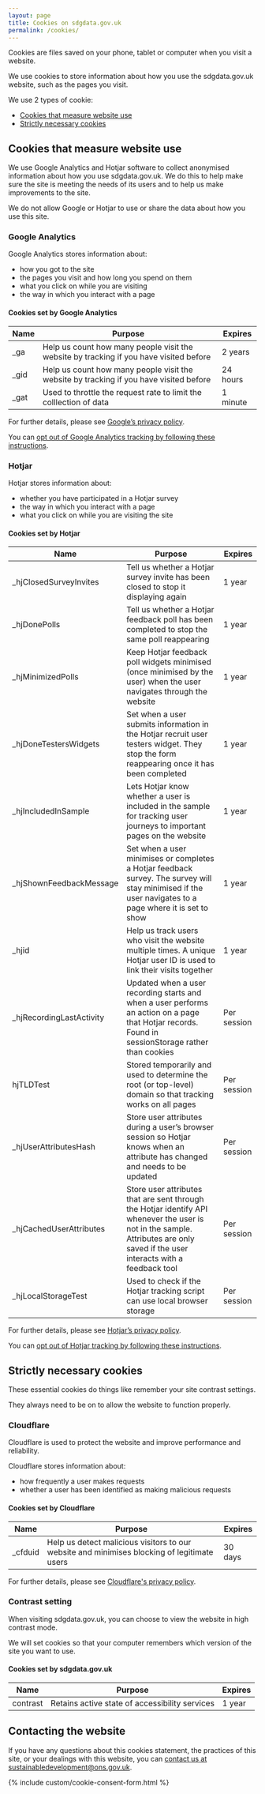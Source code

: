 ```yaml
---
layout: page
title: Cookies on sdgdata.gov.uk
permalink: /cookies/
---
```

Cookies are files saved on your phone, tablet or computer when you visit a website.

We use cookies to store information about how you use the sdgdata.gov.uk website, such as the pages you visit.

We use 2 types of cookie:
- [Cookies that measure website use](#cookies-that-measure-website-use)
- [Strictly necessary cookies](#strictly-necessary-cookies)

## Cookies that measure website use

We use Google Analytics and Hotjar software to collect anonymised information about how you use sdgdata.gov.uk. We do this to help make sure the site is meeting the needs of its users and to help us make improvements to the site.

We do not allow Google or Hotjar to use or share the data about how you use this site.

### Google Analytics

Google Analytics stores information about:

- how you got to the site
- the pages you visit and how long you spend on them
- what you click on while you are visiting
- the way in which you interact with a page

#### Cookies set by Google Analytics

<table class="table">
  <colgroup>
    <col class="twenty" />
    <col class="fourtyfive" />
    <col class="ten" />
  </colgroup>
  <thead>
    <tr>
      <th>Name</th>
      <th>Purpose</th>
      <th>Expires</th>
    </tr>
  </thead>
  <tbody>
    <tr>
      <td>_ga</td>
      <td>Help us count how many people visit the website by tracking if you have visited before</td>
      <td>2 years</td>
    </tr>
    <tr>
      <td>_gid</td>
      <td>Help us count how many people visit the website by tracking if you have visited before</td>
      <td>24 hours</td>
    </tr>
    <tr>
      <td>_gat</td>
      <td>Used to throttle the request rate to limit the colllection of data</td>
      <td>1 minute</td>
    </tr>
  </tbody>
</table>

For further details, please see [Google’s privacy policy](https://www.google.com/policies/privacy/).

You can [opt out of Google Analytics tracking by following these instructions](https://tools.google.com/dlpage/gaoptout).

### Hotjar

Hotjar stores information about:

- whether you have participated in a Hotjar survey
- the way in which you interact with a page
- what you click on while you are visiting the site

#### Cookies set by Hotjar

<table class="table">
  <colgroup>
    <col class="twenty" />
    <col class="fourtyfive" />
    <col class="ten" />
  </colgroup>
  <thead>
    <tr>
      <th>Name</th>
      <th>Purpose</th>
      <th>Expires</th>
    </tr>
  </thead>
  <tbody>
    <tr>
      <td>_hjClosedSurveyInvites</td>
      <td>Tell us whether a Hotjar survey invite has been closed to stop it displaying again</td>
      <td>1 year</td>
    </tr>
    <tr>
      <td>_hjDonePolls</td>
      <td>Tell us whether a Hotjar feedback poll has been completed to stop the same poll reappearing</td>
      <td>1 year</td>
    </tr>
    <tr>
      <td>_hjMinimizedPolls</td>
      <td>Keep Hotjar feedback poll widgets minimised (once minimised by the user) when the user navigates through the website</td>
      <td>1 year</td>
    </tr>
    <tr>
      <td>_hjDoneTestersWidgets</td>
      <td>Set when a user submits information in the Hotjar recruit user testers widget. They stop the form reappearing once it has been completed</td>
      <td>1 year</td>
    </tr>
    <tr>
      <td>_hjIncludedInSample</td>
      <td>Lets Hotjar know whether a user is included in the sample for tracking user journeys to important pages on the website</td>
      <td>1 year</td>
    </tr>
    <tr>
      <td>_hjShownFeedbackMessage</td>
      <td>Set when a user minimises or completes a Hotjar feedback survey. The survey will stay minimised if the user navigates to a page where it is set to show</td>
      <td>1 year</td>
    </tr>
    <tr>
      <td>_hjid</td>
      <td>Help us track users who visit the website multiple times. A unique Hotjar user ID is used to link their visits together</td>
      <td>1 year</td>
    </tr>
    <tr>
      <td>_hjRecordingLastActivity</td>
      <td>Updated when a user recording starts and when a user performs an action on a page that Hotjar records. Found in sessionStorage rather than cookies</td>
      <td>Per session</td>
    </tr>
    <tr>
      <td>hjTLDTest</td>
      <td>Stored temporarily and used to determine the root (or top-level) domain so that tracking works on all pages</td>
      <td>Per session</td>
    </tr>
    <tr>
      <td>_hjUserAttributesHash</td>
      <td>Store user attributes during a user’s browser session so Hotjar knows when an attribute has changed and needs to be updated</td>
      <td>Per session</td>
    </tr>
    <tr>
      <td>_hjCachedUserAttributes</td>
      <td>Store user attributes that are sent through the Hotjar identify API whenever the user is not in the sample. Attributes are only saved if the user interacts with a feedback tool</td>
      <td>Per session</td>
    </tr>
    <tr>
      <td>_hjLocalStorageTest</td>
      <td>Used to check if the Hotjar tracking script can use local browser storage</td>
      <td>Per session</td>
    </tr>
  </tbody>
</table>

For further details, please see [Hotjar’s privacy policy](https://www.hotjar.com/privacy).

You can [opt out of Hotjar tracking by following these instructions](https://www.hotjar.com/legal/policies/do-not-track/).

## Strictly necessary cookies

These essential cookies do things like remember your site contrast settings.

They always need to be on to allow the website to function properly.

### Cloudflare

Cloudflare is used to protect the website and improve performance and reliability.

Cloudflare stores information about:

- how frequently a user makes requests
- whether a user has been identified as making malicious requests

#### Cookies set by Cloudflare

<table class="table">
  <colgroup>
    <col class="twenty" />
    <col class="fourtyfive" />
    <col class="ten" />
  </colgroup>
  <thead>
    <tr>
      <th>Name</th>
      <th>Purpose</th>
      <th>Expires</th>
    </tr>
  </thead>
  <tbody>
    <tr>
      <td>_cfduid</td>
      <td>Help us detect malicious visitors to our website and minimises blocking of legitimate users</td>
      <td>30 days</td>
    </tr>
  </tbody>
</table>


For further details, please see [Cloudflare's privacy policy](https://www.cloudflare.com/en-gb/privacypolicy/).

### Contrast setting

When visiting sdgdata.gov.uk, you can choose to view the website in high contrast mode.

We will set cookies so that your computer remembers which version of the site you want to use.

#### Cookies set by sdgdata.gov.uk

<table class="table">
  <colgroup>
    <col class="twenty" />
    <col class="fourtyfive" />
    <col class="ten" />
  </colgroup>
  <thead>
    <tr>
      <th>Name</th>
      <th>Purpose</th>
      <th>Expires</th>
    </tr>
  </thead>
  <tbody>
    <tr>
      <td>contrast</td>
      <td>Retains active state of accessibility services</td>
      <td>1 year</td>
    </tr>
  </tbody>
</table>

## Contacting the website
If you have any questions about this cookies statement, the practices of this site, or your dealings with this website, you can [contact us at sustainabledevelopment@ons.gov.uk](mailto:sustainabledevelopment@ons.gov.uk).

{% include custom/cookie-consent-form.html %}
